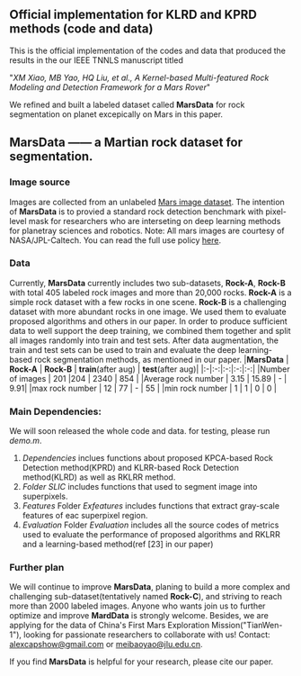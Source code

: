 ## Official implementation for KLRD and KPRD methods (code and data)
This is the official implementation of the codes and data that produced the results in the our IEEE TNNLS manuscript titled

"*XM Xiao, MB Yao, HQ Liu, et al., A Kernel-based Multi-featured Rock Modeling and Detection Framework for a Mars Rover*"

We refined and built a labeled dataset called **MarsData** for rock segmentation on planet excepically on Mars in this paper.
## MarsData  —— a Martian rock dataset for segmentation.
### Image source
Images are collected from an unlabeled [Mars image dataset](https://dominikschmidt.xyz/mars32k/). The intention of **MarsData** is to provied a standard rock detection benchmark with pixel-level mask for researchers who are interseting on deep learning methods for planetray sciences and robotics. Note: All mars images are courtesy of NASA/JPL-Caltech. You can read the full use policy [here](https://www.jpl.nasa.gov/jpl-image-use-policy).

### Data 
Currently, **MarsData** currently includes two sub-datasets, **Rock-A**, **Rock-B** with total 405 labeled rock images and more than 20,000 rocks. **Rock-A** is a simple rock dataset with a few rocks in one scene. **Rock-B** is a challenging dataset with more abundant rocks in one image. We used them to evaluate proposed algorithms and others in our paper. In order to produce sufficient data to well support the deep training, we combined them together and split all images randomly into train and test sets. After data augmentation, the train and test sets can be used to train and evaluate the deep learning-based rock segmentation methods, as mentioned in our paper. 
|**MarsData** | **Rock-A** | **Rock-B** | **train**(after aug) | **test**(after aug)|
|:-|:-:|:-:|:-:|:-:|
|Number of images     | 201  |204     | 2340 | 854 |
|Average rock number  | 3.15 | 15.89  | -    | 9.91|
|max rock number      | 12   | 77     | -    | 55  | 
|min rock number      | 1    | 1      | 0    |  0  | 

### Main Dependencies:
We will soon released the whole code and data.
for testing, please run *demo.m*.  

1. *Dependencies* 
inclues functions about proposed KPCA-based Rock Detection method(KPRD) and KLRR-based Rock Detection method(KLRD) as well as RKLRR method.  
2. *Folder* 
*SLIC* includes functions that used to segment image into superpixels.  
3. *Features*
Folder *Exfeatures* includes functions that extract gray-scale features of eac superpixel region.  
4. *Evaluation*
Folder *Evaluation* includes all the source codes of metrics used to evaluate the performance of proposed algorithms and RKLRR and a learning-based method(ref [23] in our paper)

### Further plan
We will continue to improve **MarsData**, planing to build a more complex and challenging sub-dataset(tentatively named **Rock-C**), and striving to reach more than 2000 labeled images. Anyone who wants join us to further optimize and improve **MardData** is strongly welcome. Besides, we are applying for the data of China's First Mars Exploration Mission("TianWen-1"), looking for passionate researchers to collaborate with us! Contact: alexcapshow@gmail.com or meibaoyao@jlu.edu.cn. 

If you find **MarsData** is helpful for your research, please cite our paper.

